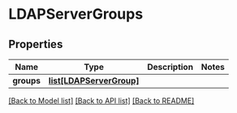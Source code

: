 # LDAPServerGroups

## Properties

Name | Type | Description | Notes
------------ | ------------- | ------------- | -------------
**groups** | [**list[LDAPServerGroup]**](LDAPServerGroup.md) |  | 

[[Back to Model list]](../#documentation-for-models) [[Back to API list]](../#documentation-for-api-endpoints) [[Back to README]](../)


